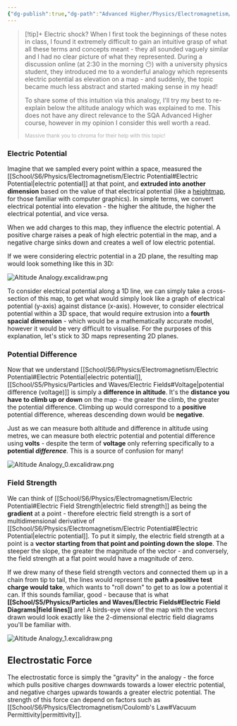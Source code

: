 ```yaml
---
{"dg-publish":true,"dg-path":"Advanced Higher/Physics/Electromagnetism/Altitude Analogy.md","dg-permalink":"physics/altitude-analogy","permalink":"/physics/altitude-analogy/","created":"","updated":""}
---
```


> [!tip]+ Electric shock?
> When I first took the beginnings of these notes in class, I found it extremely difficult to gain an intuitive grasp of what all these terms and concepts meant - they all sounded vaguely similar and I had no clear picture of what they represented. During a discussion online (at 2:30 in the morning 😶) with a university physics student, they introduced me to a wonderful analogy which represents electric potential as elevation on a map - and suddenly, the topic became much less abstract and started making sense in my head!
> 
> To share some of this intuition via this analogy, I'll try my best to re-explain below the altitude analogy which was explained to me. This does not have any direct relevance to the SQA Advanced Higher course, however in my opinion I consider this well worth a read.
> 
> <sub style="opacity: 0.5">Massive thank you to chroma for their help with this topic!</sub>

### Electric Potential

Imagine that we sampled every point within a space, measured the [[School/S6/Physics/Electromagnetism/Electric Potential#Electric Potential\|electric potential]] at that point, and **extruded into another dimension** based on the value of that electrical potential (like a [heightmap](https://en.wikipedia.org/wiki/Heightmap), for those familiar with computer graphics). In simple terms, we convert electrical potential into elevation - the higher the altitude, the higher the electrical potential, and vice versa.

When we add charges to this map, they influence the electric potential. A positive charge raises a peak of high electric potential in the map, and a negative charge sinks down and creates a well of low electric potential.

If we were considering electric potential in a 2D plane, the resulting map would look something like this in 3D:

![Altitude Analogy.excalidraw.png](/img/user/!%20Obsidian/Excalidraw/Altitude%20Analogy.excalidraw.png)

To consider electrical potential along a 1D line, we can simply take a cross-section of this map, to get what would simply look like a graph of electrical potential (y-axis) against distance (x-axis). However, to consider electrical potential within a 3D space, that would require extrusion into a **fourth spacial dimension** - which would be a mathematically accurate model, however it would be very difficult to visualise. For the purposes of this explanation, let's stick to 3D maps representing 2D planes.

### Potential Difference

Now that we understand [[School/S6/Physics/Electromagnetism/Electric Potential#Electric Potential\|electric potential]], [[School/S5/Physics/Particles and Waves/Electric Fields#Voltage\|potential difference (voltage)]] is simply a **difference in altitude**. It's the **distance you have to climb up or down** on the map - the greater the climb, the greater the potential difference. Climbing up would correspond to a **positive** potential difference, whereas descending down would be **negative**.

Just as we can measure both altitude and difference in altitude using metres, we can measure both electric potential and potential difference using **volts** - despite the term of **voltage** only referring specifically to a **potential *difference***. This is a source of confusion for many!

![Altitude Analogy_0.excalidraw.png](/img/user/!%20Obsidian/Excalidraw/Altitude%20Analogy_0.excalidraw.png)

### Field Strength

We can think of [[School/S6/Physics/Electromagnetism/Electric Potential#Electric Field Strength\|electric field strength]] as being the **gradient** at a point - therefore electric field strength is a sort of multidimensional derivative of [[School/S6/Physics/Electromagnetism/Electric Potential#Electric Potential\|electric potential]]. To put it simply, the electric field strength at a point is a **vector starting from that point and pointing down the slope**. The steeper the slope, the greater the magnitude of the vector - and conversely, the field strength at a flat point would have a magnitude of zero.

If we drew many of these field strength vectors and connected them up in a chain from tip to tail, the lines would represent the **path a positive test charge would take**, which wants to "roll down" to get to as low a potential it can. If this sounds familiar, good - because that is what **[[School/S5/Physics/Particles and Waves/Electric Fields#Electric Field Diagrams\|field lines]]** are! A birds-eye view of the map with the vectors drawn would look exactly like the 2-dimensional electric field diagrams you'll be familiar with.

![Altitude Analogy_1.excalidraw.png](/img/user/!%20Obsidian/Excalidraw/Altitude%20Analogy_1.excalidraw.png)

## Electrostatic Force

The electrostatic force is simply the "gravity" in the analogy - the force which pulls positive charges downwards towards a lower electric potential, and negative charges upwards towards a greater electric potential. The strength of this force can depend on factors such as [[School/S6/Physics/Electromagnetism/Coulomb's Law#Vacuum Permittivity\|permittivity]].

